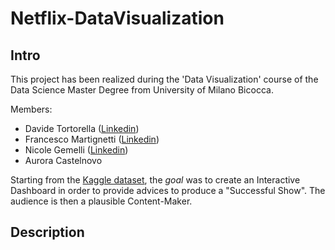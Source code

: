 # Netflix-DataVisualization

## Intro
This project has been realized during the 'Data Visualization' course of the Data Science Master Degree from University of Milano Bicocca.

Members:
- Davide Tortorella ([Linkedin](https://www.linkedin.com/in/davide-tortorella-92867424b/)) 
- Francesco Martignetti ([Linkedin](https://www.linkedin.com/in/francesco-martignetti-34475b229/))
- Nicole Gemelli ([Linkedin](https://www.linkedin.com/in/nicole-gemelli-98054a31a/)) 
- Aurora Castelnovo

Starting from the [Kaggle dataset](https://www.kaggle.com/datasets/shivamb/netflix-shows), the *goal* was to create an Interactive Dashboard in order to 
provide advices to produce a "Successful Show". 
The audience is then a plausible Content-Maker.

## Description
